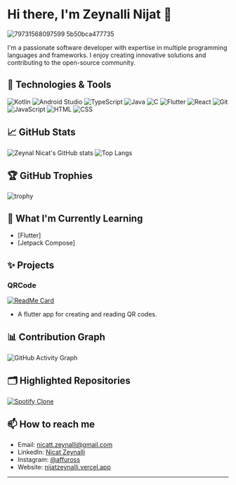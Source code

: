 # Hi there, I'm Zeynalli Nijat 👋

![79731568097599 5b50bca477735](https://github.com/zeynalnicat/zeynalnicat/assets/65115194/e281838c-be03-4275-93f4-ff3f75036c89)


I'm a passionate software developer with expertise in multiple programming languages and frameworks. I enjoy creating innovative solutions and contributing to the open-source community.

## 🔧 Technologies & Tools

![Kotlin](https://img.shields.io/badge/Kotlin-1.5.21-blueviolet)
![Android Studio](https://img.shields.io/badge/Android%20Studio-2020.3-green)
![TypeScript](https://img.shields.io/badge/TypeScript-4.3-blue)
![Java](https://img.shields.io/badge/Java-11-orange)
![C](https://img.shields.io/badge/C-99A3-blue)
![Flutter](https://img.shields.io/badge/Flutter-2.5-blue)
![React](https://img.shields.io/badge/React-17-blue)
![Git](https://img.shields.io/badge/Git-F05032-orange)
![JavaScript](https://img.shields.io/badge/JavaScript-ES6-yellow)
![HTML](https://img.shields.io/badge/HTML-5-red)
![CSS](https://img.shields.io/badge/CSS-3-blue)

## 📈 GitHub Stats

![Zeynal Nicat's GitHub stats](https://github-readme-stats.vercel.app/api?username=zeynalnicat&show_icons=true&theme=radical)
![Top Langs](https://github-readme-stats.vercel.app/api/top-langs/?username=zeynalnicat&layout=compact&theme=radical)

## 🏆 GitHub Trophies

![trophy](https://github-profile-trophy.vercel.app/?username=zeynalnicat&theme=onedark)


## 🌱 What I'm Currently Learning

- [Flutter]
- [Jetpack Compose]

## ✨ Projects

### QRCode
[![ReadMe Card](https://github-readme-stats.vercel.app/api/pin/?username=zeynalnicat&repo=QRCode&theme=radical)](https://github.com/zeynalnicat/QRCode)
- A flutter app for creating and reading QR codes.

## 📊 Contribution Graph

![GitHub Activity Graph](https://github-readme-activity-graph.vercel.app/graph?username=zeynalnicat&theme=react-dark)



## 🗂️ Highlighted Repositories

[![Spotify Clone](https://github-readme-stats.vercel.app/api/pin/?username=zeynalnicat&repo=SpotifyClone&theme=radical)](https://github.com/zeynalnicat/SpotifyClone)




## 📫 How to reach me

- Email: [nicatt.zeynalli@gmail.com](mailto:nicatt.zeynalli@gmail.com)
- LinkedIn: [Nicat Zeynalli](https://www.linkedin.com/in/nicat-zeynalli-9295b2289/)
- Instagram: [@affuross](https://www.instagram.com/affuross/)
- Website: [nijatzeynalli.vercel.app](https://nijatzeynalli.vercel.app/)

---
